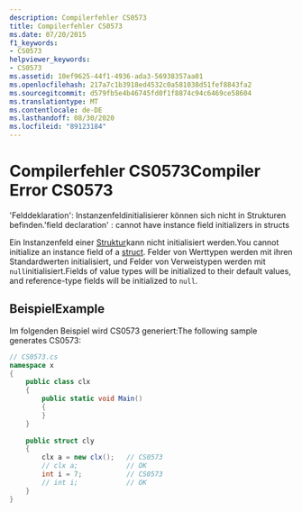 ```yaml
---
description: Compilerfehler CS0573
title: Compilerfehler CS0573
ms.date: 07/20/2015
f1_keywords:
- CS0573
helpviewer_keywords:
- CS0573
ms.assetid: 10ef9625-44f1-4936-ada3-56938357aa01
ms.openlocfilehash: 217a7c1b3918ed4532c0a581038d51fef8843fa2
ms.sourcegitcommit: d579fb5e4b46745fd0f1f8874c94c6469ce58604
ms.translationtype: MT
ms.contentlocale: de-DE
ms.lasthandoff: 08/30/2020
ms.locfileid: "89123184"
---
```

# <a name="compiler-error-cs0573"></a><span data-ttu-id="dbe9a-103">Compilerfehler CS0573</span><span class="sxs-lookup"><span data-stu-id="dbe9a-103">Compiler Error CS0573</span></span>
<span data-ttu-id="dbe9a-104">'Felddeklaration': Instanzenfeldinitialisierer können sich nicht in Strukturen befinden.</span><span class="sxs-lookup"><span data-stu-id="dbe9a-104">'field declaration' : cannot have instance field initializers in structs</span></span>  
  
 <span data-ttu-id="dbe9a-105">Ein Instanzenfeld einer [Struktur](../language-reference/builtin-types/struct.md)kann nicht initialisiert werden.</span><span class="sxs-lookup"><span data-stu-id="dbe9a-105">You cannot initialize an instance field of a [struct](../language-reference/builtin-types/struct.md).</span></span> <span data-ttu-id="dbe9a-106">Felder von Werttypen werden mit ihren Standardwerten initialisiert, und Felder von Verweistypen werden mit `null`initialisiert.</span><span class="sxs-lookup"><span data-stu-id="dbe9a-106">Fields of value types will be initialized to their default values, and reference-type fields will be initialized to `null`.</span></span>  
  
## <a name="example"></a><span data-ttu-id="dbe9a-107">Beispiel</span><span class="sxs-lookup"><span data-stu-id="dbe9a-107">Example</span></span>  
 <span data-ttu-id="dbe9a-108">Im folgenden Beispiel wird CS0573 generiert:</span><span class="sxs-lookup"><span data-stu-id="dbe9a-108">The following sample generates CS0573:</span></span>  
  
```csharp  
// CS0573.cs  
namespace x  
{  
    public class clx  
    {  
        public static void Main()  
        {  
        }  
    }  
  
    public struct cly  
    {  
        clx a = new clx();   // CS0573  
        // clx a;            // OK  
        int i = 7;           // CS0573  
        // int i;            // OK  
    }  
}  
```
